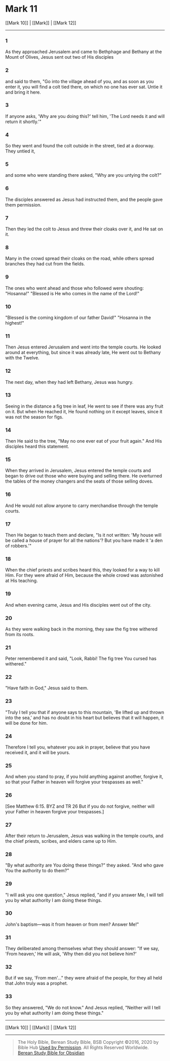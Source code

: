 # Mark 11

[[Mark 10]] | [[Mark]] | [[Mark 12]]

---

### 1
As they approached Jerusalem and came to Bethphage and Bethany at the Mount of Olives, Jesus sent out two of His disciples

### 2
and said to them, "Go into the village ahead of you, and as soon as you enter it, you will find a colt tied there, on which no one has ever sat. Untie it and bring it here.

### 3
If anyone asks, 'Why are you doing this?' tell him, 'The Lord needs it and will return it shortly.'"

### 4
So they went and found the colt outside in the street, tied at a doorway. They untied it,

### 5
and some who were standing there asked, "Why are you untying the colt?"

### 6
The disciples answered as Jesus had instructed them, and the people gave them permission.

### 7
Then they led the colt to Jesus and threw their cloaks over it, and He sat on it.

### 8
Many in the crowd spread their cloaks on the road, while others spread branches they had cut from the fields.

### 9
The ones who went ahead and those who followed were shouting: "Hosanna!" "Blessed is He who comes in the name of the Lord!"

### 10
"Blessed is the coming kingdom of our father David!" "Hosanna in the highest!"

### 11
Then Jesus entered Jerusalem and went into the temple courts. He looked around at everything, but since it was already late, He went out to Bethany with the Twelve.

### 12
The next day, when they had left Bethany, Jesus was hungry.

### 13
Seeing in the distance a fig tree in leaf, He went to see if there was any fruit on it. But when He reached it, He found nothing on it except leaves, since it was not the season for figs.

### 14
Then He said to the tree, "May no one ever eat of your fruit again." And His disciples heard this statement.

### 15
When they arrived in Jerusalem, Jesus entered the temple courts and began to drive out those who were buying and selling there. He overturned the tables of the money changers and the seats of those selling doves.

### 16
And He would not allow anyone to carry merchandise through the temple courts.

### 17
Then He began to teach them and declare, "Is it not written: 'My house will be called a house of prayer for all the nations'? But you have made it 'a den of robbers.'"

### 18
When the chief priests and scribes heard this, they looked for a way to kill Him. For they were afraid of Him, because the whole crowd was astonished at His teaching.

### 19
And when evening came, Jesus and His disciples went out of the city.

### 20
As they were walking back in the morning, they saw the fig tree withered from its roots.

### 21
Peter remembered it and said, "Look, Rabbi! The fig tree You cursed has withered."

### 22
"Have faith in God," Jesus said to them.

### 23
"Truly I tell you that if anyone says to this mountain, 'Be lifted up and thrown into the sea,' and has no doubt in his heart but believes that it will happen, it will be done for him.

### 24
Therefore I tell you, whatever you ask in prayer, believe that you have received it, and it will be yours.

### 25
And when you stand to pray, if you hold anything against another, forgive it, so that your Father in heaven will forgive your trespasses as well."

### 26
<span class="bsb_footnote">[See Matthew 6:15. BYZ and TR 26 But if you do not forgive, neither will your Father in heaven forgive your trespasses.]</span>

### 27
After their return to Jerusalem, Jesus was walking in the temple courts, and the chief priests, scribes, and elders came up to Him.

### 28
"By what authority are You doing these things?" they asked. "And who gave You the authority to do them?"

### 29
"I will ask you one question," Jesus replied, "and if you answer Me, I will tell you by what authority I am doing these things.

### 30
John's baptism—was it from heaven or from men? Answer Me!"

### 31
They deliberated among themselves what they should answer: "If we say, 'From heaven,' He will ask, 'Why then did you not believe him?'

### 32
But if we say, 'From men'..." they were afraid of the people, for they all held that John truly was a prophet.

### 33
So they answered, "We do not know." And Jesus replied, "Neither will I tell you by what authority I am doing these things."

---

[[Mark 10]] | [[Mark]] | [[Mark 12]]

---

> The Holy Bible, Berean Study Bible, BSB
> Copyright &copy;2016, 2020 by Bible Hub
> [Used by Permission](https://berean.bible/terms.htm). All Rights Reserved Worldwide.
> [Berean Study Bible for Obsidian](https://github.com/gapmiss/berean-study-bible-for-obsidian)

